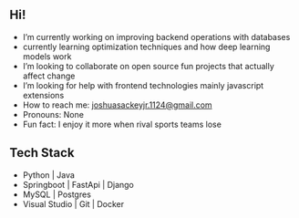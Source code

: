 ## Hi!


- I’m currently working on improving backend operations with databases
- currently learning optimization techniques and how deep learning models work
- I’m looking to collaborate on open source fun projects that actually affect change
- I’m looking for help with frontend technologies mainly javascript extensions 
- How to reach me: joshuasackeyjr.1124@gmail.com
- Pronouns: None
- Fun fact: I enjoy it more when rival sports teams lose 


<h2>Tech Stack</h2>

- Python | Java  
- Springboot | FastApi | Django 
- MySQL | Postgres 
- Visual Studio | Git | Docker

<!--
[![Joey's GitHub stats](https://github-readme-stats.vercel.app/api?username=joey727)](https://github.com/joey727/github-readme-stats)
-->

